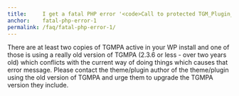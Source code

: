 ```yaml
---
title:     I get a fatal PHP error '<code>Call to protected TGM_Plugin_Activation::__construct() from invalid context</code>'. Help!
anchor:    fatal-php-error-1
permalink: /faq/fatal-php-error-1/
---
```


There are at least two copies of TGMPA active in your WP install and one of those is using a really old version of TGMPA (2.3.6 or less - over two years old) which conflicts with the current way of doing things which causes that error message. Please contact the theme/plugin author of the theme/plugin using the old version of TGMPA and urge them to upgrade the TGMPA version they include.